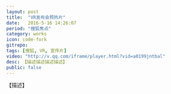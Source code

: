 ```yaml
---
layout: post
title:  "VR发布会预热片"
date:   2016-5-16 14:26:07
period: "搜狐焦点"
category: works
icon: code-fork
gitrepo: 
tags: [搜狐, VR, 宣传片]
video: "http://v.qq.com/iframe/player.html?vid=a0199jntbal"
desc: 【描述描述描述描述】
public: false
---
```

【描述】
<tcvideo src="{{page.video}}"></tcvideo>
